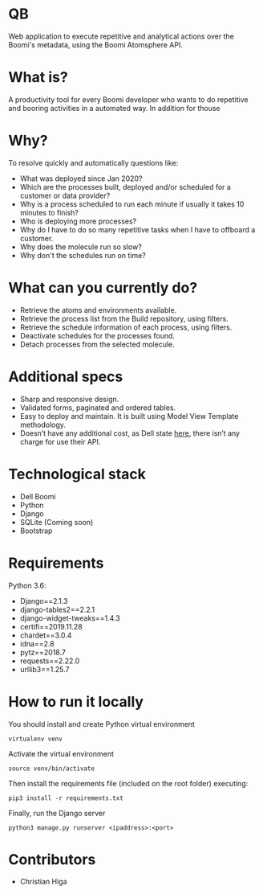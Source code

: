 # QB
Web application to execute repetitive and analytical actions over the Boomi's metadata, using the Boomi Atomsphere API.


# What is?
A productivity tool for every Boomi developer who wants to do repetitive and booring activities in a automated way. In addition for thouse 


# Why?
To resolve quickly and automatically questions like:
* What was deployed since Jan 2020?
* Which are the processes built, deployed and/or scheduled for a customer or data provider?
* Why is a process scheduled to run each minute if usually it takes 10 minutes to finish?
* Who is deploying more processes?
* Why do I have to do so many repetitive tasks when I have to offboard a customer. 
* Why does the molecule run so slow?
* Why don't the schedules run on time? 


# What can you currently do?
* Retrieve the atoms and environments available.
* Retrieve the process list from the Build repository, using filters.
* Retrieve the schedule information of each process, using filters.
* Deactivate schedules for the processes found. 
* Detach processes from the selected molecule.


# Additional specs
* Sharp and responsive design.
* Validated forms, paginated and ordered tables.
* Easy to deploy and maintain. It is built using Model View Template methodology.
* Doesn’t have any additional cost, as Dell state [here](https://community.boomi.com/s/article/understandingconnectionusageandlicensing), there isn’t any charge for use their API.


# Technological stack
* Dell Boomi
* Python
* Django
* SQLite (Coming soon)
* Bootstrap


# Requirements
Python 3.6:
* Django==2.1.3
* django-tables2==2.2.1
* django-widget-tweaks==1.4.3
* certifi==2019.11.28
* chardet==3.0.4
* idna==2.8
* pytz==2018.7
* requests==2.22.0
* urllib3==1.25.7


# How to run it locally
You should install and create Python virtual environment
```shell
virtualenv venv
```
Activate the virtual environment
```shell
source venv/bin/activate
```

Then install the requirements file (included on the root folder) executing:
```shell
pip3 install -r requirements.txt
```

Finally, run the Django server
```shell
python3 manage.py runserver <ipaddress>:<port>
```


# Contributors
* Christian Higa 

